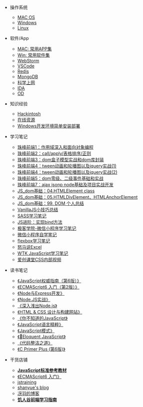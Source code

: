 - 操作系统
  - [MAC OS](/OS/MAC.md)
  - [Windows](/OS/Windows.md)
  - [Linux](/OS/Linux.md)

- 软件/App
  - [MAC: 常用APP集](/App/MacList.md)
  - [Win: 常用软件集](/App/windowsList.md)
  - [WebStorm](/App/WebStorm.md)
  - [VSCode](/App/VSCode.md)
  - [Redis](/App/redis.md)
  - [MongoDB](/App/mongodb.md)
  - [科学上网](/App/ss.md)
  - [IDA](#)
  - [OD](#)

- 知识经验
  - [Hackintosh](/Knowledge/Hackintosh.md)
  - [在线资源](/Knowledge/online.md)
  - [Windows开发环境简单安装部署](/Knowledge/win10NewEnv.md)

- 学习笔记
  - [珠峰前端1：作用域深入和面向对象编程](/Knowledge/FullStack/zf01.md)
  - [珠峰前端2：call/apply/表格排序/正则](/Knowledge/FullStack/zf02.md)
  - [珠峰前端3：dom盒子模型实战和dom库封装](/Knowledge/FullStack/zf03.md)
  - [珠峰前端4：tween动画和轮播图以及jquery实战(1)](/Knowledge/FullStack/zf04-1.md)
  - [珠峰前端4：tween动画和轮播图以及jquery实战(2)](/Knowledge/FullStack/zf04-2.md)
  - [珠峰前端5：dom零级、二级事件基础和实战](/Knowledge/FullStack/zf05.md)
  - [珠峰前端7：ajax jsonp node基础及项目实战开发](/Knowledge/FullStack/zf07.md)   
  - [JS_dom基础：04.HTMLElement class](/notes/dom/base04.md)
  - [JS_dom基础：05.HTMLDivElement、HTMLAnchorElement](/notes/dom/base05.md)
  - [JS_dom基础：99. DOM 个人总结](/notes/dom/base99.md)
  - [VanillaJS小技巧总结](/notes/vanillaJS.md)
  - [SASS学习笔记](/notes/learning/css/SASS.md)
  - [JS进阶：实现bind方法](/notes/learning/js/adv-bind.md)
  - [极客学院-微信小程序学习笔记](/notes/learning/wxapp/jkxy.md)
  - [微信小程序自学笔记](/notes/learning/wxapp/self.md)  
  - [flexbox学习笔记](/notes/learning/css/flexbox.md)
  - [怒马说Excel](/notes/learning/excel/numaExcel.md)
  - [WTK JavaScript学习笔记](/notes/learning/js/wtfjs.md)
  - [爱创课堂CSS内部视频](/notes/learning/css/icketang_css.md)


- 读书笔记
  - [《JavaScript权威指南（第6版）》](/notes/reading/9787111376613/README.md)
  - [《ECMAScript6 入门（第2版）》](/notes/reading/9787121276576/README.md)
  - [《Node与Express开发》](/notes/reading/9787115380333/README.md)
  - [《Node.JS实战》](/notes/reading/9787115352460/README.md)
  - [《深入浅出Node.js》](/notes/reading/9787115335500/README.md)
  - [《HTML & CSS 设计与构建网站》](/notes/reading/9787302311034/README.md)
  - [《你不知道的JavaScript》](/notes/reading/9787115385734/README.md)
  - [《JavaScript语言精粹》](/notes/reading/9787121177408/README.md)
  - [《JavaScript模式》](/notes/reading/9787512329232/README.md)
  - [《Eloquent JavaScript》](/notes/reading/9781593275846/README.md)
  - [《代码整洁之道》](/notes/reading/9787115216878/README.md)
   - [《C Primer Plus (第6版)》](/notes/reading/9787115390592/README.md) 


- 干货店铺
  - **[JavaScript标准参考教材](http://javascript.ruanyifeng.com/)**
  - [《ECMAScript6 入门》](http://es6.ruanyifeng.com/)
  - [jstraining](https://github.com/ruanyf/jstraining)
  - [shanyue's blog](https://github.com/shfshanyue/blog)
  - [冴羽的博客](https://github.com/mqyqingfeng/Blog)
  - **[饥人谷前端学习指南][1]**

  [1]: http://book.jirengu.com/fe/%E5%89%8D%E7%AB%AF%E5%9F%BA%E7%A1%80/index.html
